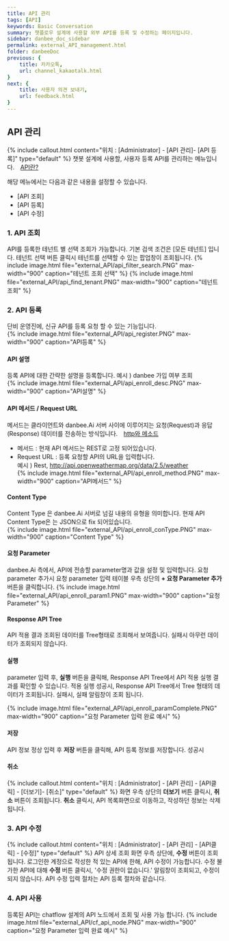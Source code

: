 ```yaml
---
title: API 관리
tags: [API]
keywords: Basic Conversation
summary: 챗플로우 설계에 사용할 외부 API를 등록 및 수정하는 페이지입니다.
sidebar: danbee_doc_sidebar
permalink: external_API_management.html
folder: danbeeDoc
previous: {
    title: 카카오톡,
    url: channel_kakaotalk.html
}
next: {
    title: 사용자 의견 보내기,
    url: feedback.html
}
---
```


## API 관리
 {% include callout.html content="위치 : [Administrator] - [API 관리]- [API 등록]" type="default" %}
 챗봇 설계에 사용할, 사용자 등록 API를 관리하는 메뉴입니다. 
  <span style="color:#f69023;"><i class="fa fa-external-link-square" aria-hidden="true" style="margin:0px 5px"></i>[API란?](http://terms.naver.com/entry.nhn?docId=1179553&cid=40942&categoryId=32837)</span>

해당 메뉴에서는 다음과 같은 내용을 설정할 수 있습니다.<br/> 
 - [API 조회]
 - [API 등록]
 - [API 수정]

### 1. API 조회 
API를 등록한 테넌트 별 선택 조회가 가능합니다. 기본 검색 조건은 [모든 테넌트] 입니다. 테넌트 선택 버튼 클릭시 테넌트를 선택할 수 있는 팝업창이 조회됩니다. 
{% include image.html file="external_API/api_filter_search.PNG" max-width="900" caption="테넌트 조회 선택" %} 
{% include image.html file="external_API/api_find_tenant.PNG" max-width="900" caption="테넌트 조회" %} 

### 2. API 등록 
단비 운영진에, 신규 API를 등록 요청 할 수 있는 기능입니다. <br/>
{% include image.html file="external_API/api_register.PNG" max-width="900" caption="API등록" %} 

#### API 설명
등록 API에 대한 간략한 설명을 등록합니다. 
예시 ) danbee 가입 여부 조회  
{% include image.html file="external_API/api_enroll_desc.PNG" max-width="900" caption="API설명" %} 
#### API 메서드 / Request URL
메서드는 클라이언트와 danbee.Ai 서버 사이에 이루어지는 요청(Request)과 응답(Response) 데이터를 전송하는 방식입니다. 
  <span style="color:#f69023;"><i class="fa fa-external-link-square" aria-hidden="true" style="margin:0px 5px"></i>[http와 메소드](http://terms.naver.com/entry.nhn?docId=2271985&cid=51207&categoryId=51207)</span>
 - 메서드 : 현재 API 메서드는 REST로 고정 되어있습니다. 
 - Request URL : 등록 요청할 API의 URL을 입력합니다. <br/>
    예시 ) Rest, http://api.openweathermap.org/data/2.5/weather   
{% include image.html file="external_API/api_enroll_method.PNG" max-width="900" caption="API메서드" %} 
    
#### Content Type
Content Type 은 danbee.Ai 서버로 넘길 내용의 유형을 의미합니다. 현재 API Content Type은 는 JSON으로 fix 되어있습니다.   
{% include image.html file="external_API/api_enroll_conType.PNG" max-width="900" caption="Content Type" %} 

#### 요청 Parameter
danbee.Ai 측에서, API에 전송할 parameter명과 값을 설정 및 입력합니다. 요청 parameter 추가시 요청 parameter 입력 테이블 우측 상단의 **+ 요청 Parameter 추가** 버튼을 클릭합니다. 
{% include image.html file="external_API/api_enroll_param1.PNG" max-width="900" caption="요청 Parameter" %} 

#### Response API Tree
API 적용 결과 조회된 데이터를 Tree형태로 조회해서 보여줍니다. 실패시 아무런 데이터가 조회되지 않습니다. 

#### 실행
parameter 입력 후, **실행** 버튼을 클릭해, Response API Tree에서 API 적용 실행 결과를 확인할 수 있습니다. 
적용 실행 성공시, Response API Tree에서 Tree 형태의 데이터가 조회됩니다. 
실패시, 실패 알림창이 조회 됩니다. 

{% include image.html file="external_API/api_enroll_paramComplete.PNG" max-width="900" caption="요청 Parameter 입력 완료 예시" %} 
#### 저장
API 정보 정상 입력 후 **저장** 버튼을 클릭해, API 등록 정보를 저장합니다. 
성공시 

#### 취소
{% include callout.html content="위치 : [Administrator] - [API 관리] - [API클릭] - [더보기]- [취소]" type="default" %}
화면 우측 상단의  **더보기** 버튼 클릭시, **취소**  버튼이 조회됩니다.  **취소**  클릭시, API 목록화면으로 이동하고, 작성하던 정보는 삭제됩니다. 

### 3. API 수정 
{% include callout.html content="위치 : [Administrator] - [API 관리] - [API클릭] - [수정]" type="default" %}
API 상세 조회 화면 우측 상단에, **수정** 버튼이 조회 됩니다. 로그인한 계정으로 작성한 적 있는 API에 한해, API 수정이 가능합니다. 수정 불가한 API에 대해 **수정** 버튼 클릭시, '수정 권한이 없습니다.' 알림창이 조회되고, 수정이 되지 않습니다.
API 수정 입력 절차는 API 등록 절차와 같습니다. 

### 4. API 사용
등록된  API는 chatflow 설계의 API 노드에서 조회 및 사용 가능 합니다.
{% include image.html file="external_API/cf_api_node.PNG" max-width="900" caption="요청 Parameter 입력 완료 예시" %} 